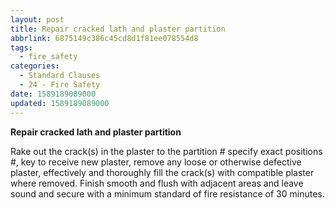 ```yaml
---
layout: post
title: Repair cracked lath and plaster partition
abbrlink: 6875149c386c45cd8d1f81ee078554d8
tags:
  - fire_safety
categories:
  - Standard Clauses
  - 24 - Fire Safety
date: 1589189089000
updated: 1589189089000
---
```


**Repair cracked lath and plaster partition**

Rake out the crack(s) in the plaster to the partition # specify exact positions #, key to receive new plaster, remove any loose or otherwise defective plaster, effectively and thoroughly fill the crack(s) with compatible plaster where removed. Finish smooth and flush with adjacent areas and leave sound and secure with a minimum standard of fire resistance of 30 minutes.
